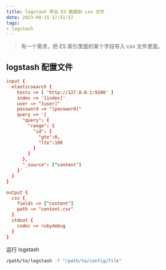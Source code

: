 ```yaml
---
title: logstash 导出 ES 数据到 csv 文件
date: 2023-08-15 17:51:57
tags:
- logstash
---
```






> 有一个需求，把 ES 索引里面的某个字段导入 csv 文件里面。



## logstash 配置文件

```conf
input {
  elasticsearch {
    hosts => [ 'http://127.0.0.1:9200' ]
    index => '[index]'
    user => "[user]"
    password => "[password]"
    query => '{
      "query": {
        "range": {
          "id": {
            "gte":0,
            "lte":100
          }
        }
      },
      "_source": ["content"]
    }'
  }
}

output {
  csv {
    fields => ["content"]
    path => "content.csv"
  }
  stdout {
    codec => rubydebug
  }
}

```



运行 logstash

```bash
/path/to/logstash -f "/path/to/config/file"
```

